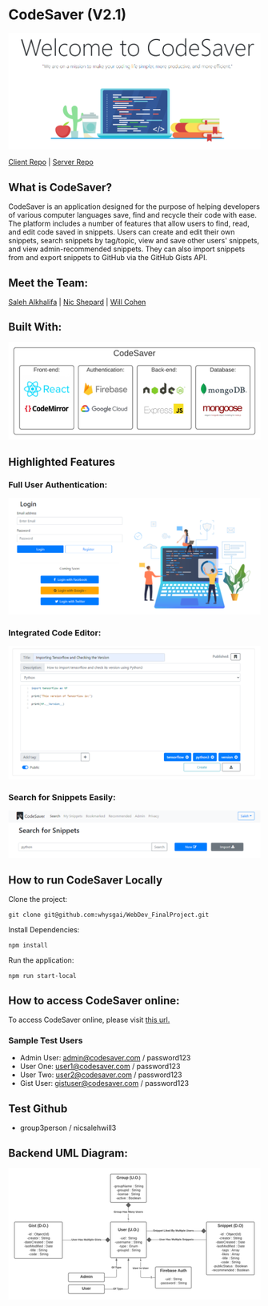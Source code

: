 # CodeSaver (V2.1)

![Alt text](./src/assets/media/welcome.PNG)

<a href="https://github.com/whysgai/WebDev_FinalProject">Client Repo</a> | 
<a href="https://github.com/alkhalifas/cs5610-f20-server-node-alkhalifas">Server Repo</a> 


## What is CodeSaver?

CodeSaver is an application designed for the purpose of helping developers of 
various computer languages save, find and recycle their code with ease. The 
platform includes a number of features that allow users to find, read, and edit code
saved in snippets. Users can create and edit their own 
snippets, search snippets by tag/topic, view and save other users' snippets, and 
view admin-recommended snippets. They can also import snippets from and export
snippets to GitHub via the GitHub Gists API.

## Meet the Team:
[Saleh Alkhalifa](https://www.linkedin.com/in/saleh-alkhalifa/) | 
[Nic Shepard](https://www.linkedin.com/in/nicholas-shepard-2018/) | 
[Will Cohen](https://www.linkedin.com/in/william-cohen-867a4231/)

## Built With:

![Alt text](./src/assets/media/stack.png)

## Highlighted Features

### Full User Authentication:

![Alt text](./src/assets/media/login_page.PNG)

### Integrated Code Editor:

![Alt text](./src/assets/media/snippet_example.PNG)

### Search for Snippets Easily:

![Alt text](./src/assets/media/search.PNG)

## How to run CodeSaver Locally

Clone the project:

    git clone git@github.com:whysgai/WebDev_FinalProject.git
    
Install Dependencies:

    npm install
    
Run the application:

    npm run start-local

## How to access CodeSaver online:

To access CodeSaver online, please visit [this url.](https://cs5610-project-group3-v2.herokuapp.com/)

### Sample Test Users
- Admin User: admin@codesaver.com / password123
- User One:  user1@codesaver.com / password123
- User Two:  user2@codesaver.com / password123
- Gist User:  gistuser@codesaver.com / password123

## Test Github
- group3person / nicsalehwill3

## Backend UML Diagram:

![Alt text](./src/assets/media/uml.png)

